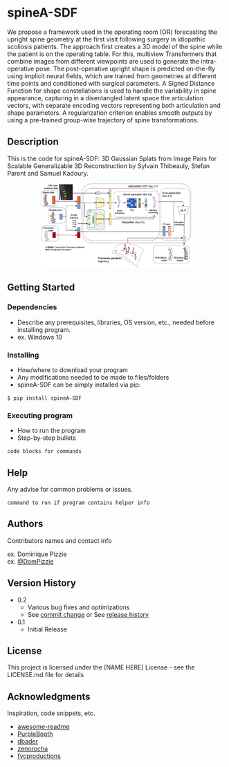 # spineA-SDF

We propose a framework used in the operating room (OR) forecasting the upright spine geometry at the first visit following surgery in idiopathic scoliosis patients. The approach first creates a 3D model of the spine while the patient is on the operating table. For this, multiview Transformers that combine images from different viewpoints are used to generate the intra-operative pose. The post-operative upright shape is predicted on-the-fly using implicit neural fields, which are trained from geometries at different time points and conditioned with surgical parameters. A Signed Distance Function for shape constellations is used to handle the variability in spine appearance, capturing in a disentangled latent space the articulation vectors, with separate encoding vectors representing both articulation and shape parameters. A regularization criterion enables smooth outputs by using a pre-trained group-wise trajectory of spine transformations. 

## Description

This is the code for spineA-SDF: 3D Gaussian Splats from Image Pairs for Scalable Generalizable 3D Reconstruction by Sylvain Thibeauly, Stefan Parent and Samuel Kadoury.

<p align="center">
  <img src="logo.png" width="350" title="hover text">
</p>


## Getting Started

### Dependencies

* Describe any prerequisites, libraries, OS version, etc., needed before installing program.
* ex. Windows 10

### Installing

* How/where to download your program
* Any modifications needed to be made to files/folders
*  spineA-SDF can be simply installed via pip:
```
$ pip install spineA-SDF
```
### Executing program

* How to run the program
* Step-by-step bullets
```
code blocks for commands
```

## Help

Any advise for common problems or issues.
```
command to run if program contains helper info
```

## Authors

Contributors names and contact info

ex. Dominique Pizzie  
ex. [@DomPizzie](https://twitter.com/dompizzie)

## Version History

* 0.2
    * Various bug fixes and optimizations
    * See [commit change]() or See [release history]()
* 0.1
    * Initial Release

## License

This project is licensed under the [NAME HERE] License - see the LICENSE.md file for details

## Acknowledgments

Inspiration, code snippets, etc.
* [awesome-readme](https://github.com/matiassingers/awesome-readme)
* [PurpleBooth](https://gist.github.com/PurpleBooth/109311bb0361f32d87a2)
* [dbader](https://github.com/dbader/readme-template)
* [zenorocha](https://gist.github.com/zenorocha/4526327)
* [fvcproductions](https://gist.github.com/fvcproductions/1bfc2d4aecb01a834b46)
